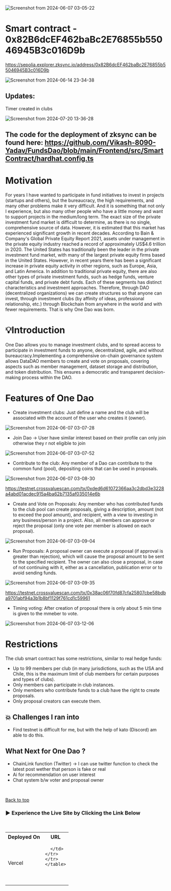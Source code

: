 ![Screenshot from 2024-06-07 03-05-22](https://github.com/Vikash-8090-Yadav/Onedao/assets/85225156/cabc821f-600f-4793-a48b-3a75559637ba)




# Smart contract  - 0x82B6dcEF462baBc2E76855b55046945B3c016D9b

https://sepolia.explorer.zksync.io/address/0x82B6dcEF462baBc2E76855b55046945B3c016D9b


![Screenshot from 2024-06-14 23-34-38](https://github.com/Vikash-8090-Yadav/FundsDao/assets/85225156/460509f5-f642-4127-9181-c49f701a6d0a)


## Updates:

Timer created in clubs 

![Screenshot from 2024-07-20 13-36-28](https://github.com/user-attachments/assets/64f52b80-8e11-4777-810b-e73f34d7f6f3)



## The code for the deployment of zksync can be found here: https://github.com/Vikash-8090-Yadav/FundsDao/blob/main/Frontend/src/SmartContract/hardhat.config.ts

#  Motivation

For years I have wanted to participate in fund initiatives to invest in projects (startups and others), but the bureaucracy, the high requirements, and many other problems make it very difficult. And it is something that not only I experience, but also many other people who have a little money and want to support projects in the medium/long term. The exact size of the private investment fund market is difficult to determine, as there is no single, comprehensive source of data. However, it is estimated that this market has experienced significant growth in recent decades. According to Bain & Company's Global Private Equity Report 2021, assets under management in the private equity industry reached a record of approximately US$4.6 trillion in 2020. The United States has traditionally been the leader in the private investment fund market, with many of the largest private equity firms based in the United States. However, in recent years there has been a significant increase in private equity activity in other regions, such as Europe, Asia, and Latin America. In addition to traditional private equity, there are also other types of private investment funds, such as hedge funds, venture capital funds, and private debt funds. Each of these segments has distinct characteristics and investment approaches. Therefore, through DAO (decentralized organizations) we can create structures so that anyone can invest, through investment clubs (by affinity of ideas, professional relationship, etc.) through Blockchain from anywhere in the world and with fewer requirements. That is why One Dao was born.


#  💡Introduction

One Dao allows you to manage investment clubs, and to spread access to participate in investment funds to anyone, decentralized, agile, and without bureaucracy.Implementing a comprehensive on-chain governance system allows DataDAO members to create and vote on proposals, covering aspects such as member management, dataset storage and distribution, and token distribution. This ensures a democratic and transparent decision-making process within the DAO.



# Features of One Dao

- Create investment clubs: Just define a name and the club will be associated with the account of the user who creates it (owner).

![Screenshot from 2024-06-07 03-07-28](https://github.com/Vikash-8090-Yadav/Onedao/assets/85225156/146b986f-e3a0-49e9-aec5-b8c1cc4a0616)



- Join Dao -> User have similar  interest based on their profile can only  join otherwise they r not eligible to join


![Screenshot from 2024-06-07 03-07-52](https://github.com/Vikash-8090-Yadav/Onedao/assets/85225156/679761c8-df91-4f55-8dc0-8c1169225fac)



- Contribute to the club: Any member of a Dao can contribute to the common fund (pool), depositing  coins that can be used in proposals.
 
![Screenshot from 2024-06-07 03-08-30](https://github.com/Vikash-8090-Yadav/Onedao/assets/85225156/68829a48-a4dc-484e-a6f0-909a4f8d1688)


https://testnet.crossvaluescan.com/tx/0xded6d61072366aa3c2dbd3e3228a4abd01acdec915a4ba62b7135af035014e6b


- Create and Vote on Proposals: Any member who has contributed funds to the club pool can create proposals, giving a description, amount (not to exceed the pool amount), and recipient, with a view to investing in any business/person in a project. Also, all members can approve or reject the proposal (only one vote per member is allowed on each proposal).

![Screenshot from 2024-06-07 03-09-04](https://github.com/Vikash-8090-Yadav/Onedao/assets/85225156/4a8a6d56-d451-459c-b135-c4fc41a7dceb)




- Run Proposals: A proposal owner can execute a proposal (if approval is greater than rejection), which will cause the proposal amount to be sent to the specified recipient. The owner can also close a proposal, in case of not continuing with it, either as a cancellation, publication error or to avoid sending funds.

![Screenshot from 2024-06-07 03-09-35](https://github.com/Vikash-8090-Yadav/Onedao/assets/85225156/170fe7f6-4603-4f8f-bc43-c3dc61df7b18)


https://testnet.crossvaluescan.com/tx/0x38ac06f70fd87cfa25807cbe58bdba9701abf94a3b1b8bf1129f761cd1c59961

- Timing voting:  After  creation of proposal there is only about 5 min time is given to the  mmeber to  vote.

![Screenshot from 2024-06-07 03-12-06](https://github.com/Vikash-8090-Yadav/Onedao/assets/85225156/f3296a00-c5d7-4f6a-a174-f93275cfb498)



# Restrictions

The club smart contract has some restrictions, similar to real hedge funds:

- Up to 99 members per club (in many jurisdictions, such as the USA and Chile, this is the maximum limit of club members for certain purposes and types of clubs).
- Only members can participate in club instances.
- Only members who contribute funds to a club have the right to create proposals.
- Only proposal creators can execute them.

## 💥 Challenges I ran into

- Find testnet is difficult for me, but  with the help of kato (Discord) am able to do this. 



## What Next for One Dao ?

- ChainLink function (Twitter) -> I can use twitter function  to check the  latest post wether that person is fake or real
-  Ai for recommendation on user interest 
-  Chat system b/w voter and  proposal owner
    
<br>

<a href = "#top">Back to top</a>



### 	▶️ Experience the Live Site by Clicking the Link Below
<br>
<div align="center">
  <table>
    <tr>
      <th>Deployed On</th>
      <th>URL</th>
    </tr>
    <tr>
      <td>Vercel</td>
      <td>

      </td>
    </tr>
    </tr>
    </table>
</div>
<br><br>



